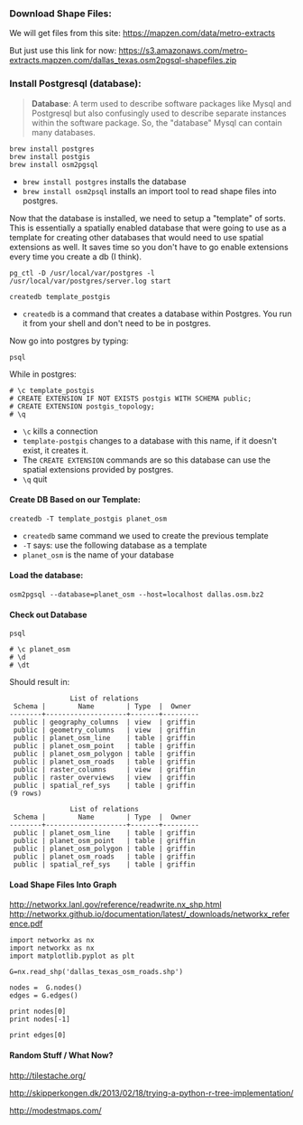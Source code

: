 ### Download Shape Files:


We will get files from this site: https://mapzen.com/data/metro-extracts

But just use this link for now: https://s3.amazonaws.com/metro-extracts.mapzen.com/dallas_texas.osm2pgsql-shapefiles.zip



### Install Postgresql (database):

> **Database**: A term used to describe software packages like Mysql and Postgresql but also confusingly used to describe separate instances within the software package. So, the "database" Mysql can contain many databases. 


```
brew install postgres
brew install postgis
brew install osm2pgsql
```

- `brew install postgres` installs the database
- `brew install osm2psql` installs an import tool to read shape files into postgres. 



Now that the database is installed, we need to setup a "template" of sorts. This is essentially a spatially enabled database that were going to use as a template for creating other databases that would need to use spatial extensions as well. It saves time so you don't have to go enable extensions every time you create a db (I think).  
```
pg_ctl -D /usr/local/var/postgres -l /usr/local/var/postgres/server.log start
```


```
createdb template_postgis
```

- `createdb` is a command that creates a database within Postgres. You run it from your shell and don't need to be in postgres.

Now go into postgres by typing:
```
psql
```

While in postgres:

```
# \c template_postgis
# CREATE EXTENSION IF NOT EXISTS postgis WITH SCHEMA public;
# CREATE EXTENSION postgis_topology;
# \q
```

- `\c` kills a connection
- `template-postgis` changes to a database with this name, if it doesn't exist, it creates it.
- The `CREATE EXTENSION` commands are so this database can use the spatial extensions provided by postgres.
- `\q` quit 


#### Create DB Based on our Template:

```
createdb -T template_postgis planet_osm
```

- `createdb` same command we used to create the previous template
- `-T` says: use the following database as a template
- `planet_osm` is the name of your database



#### Load the database:

```
osm2pgsql --database=planet_osm --host=localhost dallas.osm.bz2
```

#### Check out Database 

```
psql
```

```
# \c planet_osm
# \d
# \dt
```

Should result in:

```
               List of relations
 Schema |        Name        | Type  |  Owner  
--------+--------------------+-------+---------
 public | geography_columns  | view  | griffin
 public | geometry_columns   | view  | griffin
 public | planet_osm_line    | table | griffin
 public | planet_osm_point   | table | griffin
 public | planet_osm_polygon | table | griffin
 public | planet_osm_roads   | table | griffin
 public | raster_columns     | view  | griffin
 public | raster_overviews   | view  | griffin
 public | spatial_ref_sys    | table | griffin
(9 rows)

               List of relations
 Schema |        Name        | Type  |  Owner  
--------+--------------------+-------+---------
 public | planet_osm_line    | table | griffin
 public | planet_osm_point   | table | griffin
 public | planet_osm_polygon | table | griffin
 public | planet_osm_roads   | table | griffin
 public | spatial_ref_sys    | table | griffin
```

#### Load Shape Files Into Graph

http://networkx.lanl.gov/reference/readwrite.nx_shp.html
http://networkx.github.io/documentation/latest/_downloads/networkx_reference.pdf
```
import networkx as nx
import networkx as nx
import matplotlib.pyplot as plt

G=nx.read_shp('dallas_texas_osm_roads.shp')

nodes =  G.nodes()
edges = G.edges()

print nodes[0]
print nodes[-1]

print edges[0]

```

#### Random Stuff / What Now?

http://tilestache.org/

http://skipperkongen.dk/2013/02/18/trying-a-python-r-tree-implementation/

http://modestmaps.com/


